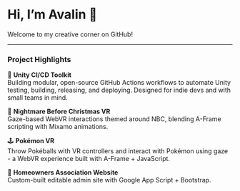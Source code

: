 # Hi, I’m Avalin 👋
Welcome to my creative corner on GitHub!

---

### Project Highlights 

🚀 **Unity CI/CD Toolkit**  
Building modular, open-source GitHub Actions workflows to automate Unity testing, building, releasing, and deploying. Designed for indie devs and with small teams in mind.

🎃 **Nightmare Before Christmas VR**  
Gaze-based WebVR interactions themed around NBC, blending A-Frame scripting with Mixamo animations.

🕹 **Pokémon VR**  
Throw Pokéballs with VR controllers and interact with Pokémon using gaze - a WebVR experience built with A-Frame + JavaScript.

🏡 **Homeowners Association Website**  
Custom-built editable admin site with Google App Script + Bootstrap.
